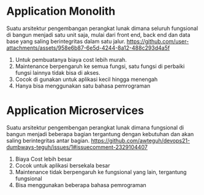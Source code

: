 # Application Monolith
Suatu arsitektur pengembangan perangkat lunak dimana seluruh fungsional di bangun menjadi satu unit saja, mulai dari front end, back end dan data base yang saling berintegritas dalam satu jalur.
https://github.com/user-attachments/assets/958e6b87-6e5d-4244-8a12-488c293d4a5f
1. Untuk pembuatanya biaya cost lebih murah.
2. Maintenance berpengaruh ke semua fungsi, satu fungsi di perbaiki fungsi lainnya tidak bisa di akses.
3. Cocok di gunakan untuk aplikasi kecil hingga menengah
4. Hanya bisa menggunakan satu bahasa pemrograman


# Application Microservices
Suatu arsitektur pengembengan perangkat lunak dimana fungsional di bangun menjadi beberapa bagian tergantung dengan kebutuhan dan akan saling berintegritas antar bagian.
https://github.com/awteguh/devops21-dumbways-teguh/issues/1#issuecomment-2329104407
1. Biaya Cost lebih besar
2. Cocok untuk aplikasi bersekala besar
3. Maintenance tidak berpengaruh ke fungsional yang lain, tergantung fungsional
3. Bisa menggunakan beberapa bahasa pemrograman
